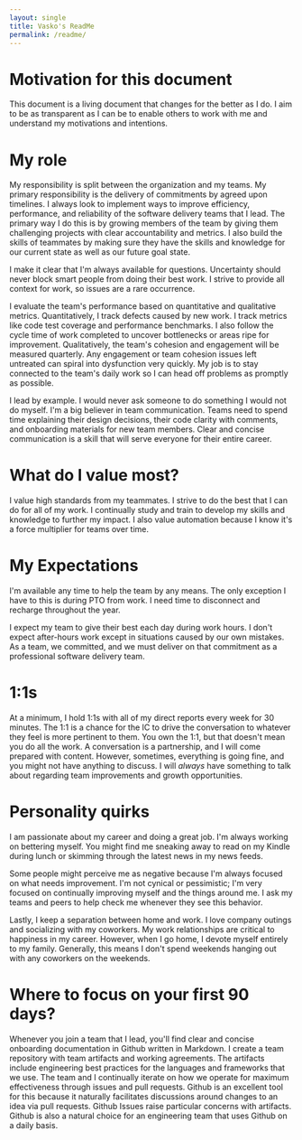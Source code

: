```yaml
---
layout: single
title: Vasko's ReadMe
permalink: /readme/
---
```


# Motivation for this document

This document is a living document that changes for the better as I do. I aim to be as transparent as I can be to enable others to work with me and understand my motivations and intentions.

# My role

My responsibility is split between the organization and my teams. My primary responsibility is the delivery of commitments by agreed upon timelines. I always look to implement ways to improve efficiency, performance, and reliability of the software delivery teams that I lead. The primary way I do this is by growing members of the team by giving them challenging projects with clear accountability and metrics. I also build the skills of teammates by making sure they have the skills and knowledge for our current state as well as our future goal state.

I make it clear that I'm always available for questions. Uncertainty should never block smart people from doing their best work. I strive to provide all context for work, so issues are a rare occurrence.

I evaluate the team's performance based on quantitative and qualitative metrics. Quantitatively, I track defects caused by new work. I track metrics like code test coverage and performance benchmarks. I also follow the cycle time of work completed to uncover bottlenecks or areas ripe for improvement. Qualitatively, the team's cohesion and engagement will be measured quarterly. Any engagement or team cohesion issues left untreated can spiral into dysfunction very quickly. My job is to stay connected to the team's daily work so I can head off problems as promptly as possible.

I lead by example. I would never ask someone to do something I would not do myself. I'm a big believer in team communication. Teams need to spend time explaining their design decisions, their code clarity with comments, and onboarding materials for new team members. Clear and concise communication is a skill that will serve everyone for their entire career.

# What do I value most?

I value high standards from my teammates. I strive to do the best that I can do for all of my work. I continually study and train to develop my skills and knowledge to further my impact. I also value automation because I know it's a force multiplier for teams over time.

# My Expectations

I'm available any time to help the team by any means. The only exception I have to this is during PTO from work. I need time to disconnect and recharge throughout the year.

I expect my team to give their best each day during work hours. I don't expect after-hours work except in situations caused by our own mistakes. As a team, we committed, and we must deliver on that commitment as a professional software delivery team.

# 1:1s

At a minimum, I hold 1:1s with all of my direct reports every week for 30 minutes. The 1:1 is a chance for the IC to drive the conversation to whatever they feel is more pertinent to them. You own the 1:1, but that doesn't mean you do all the work. A conversation is a partnership, and I will come prepared with content. However, sometimes, everything is going fine, and you might not have anything to discuss. I will *always* have something to talk about regarding team improvements and growth opportunities.

# Personality quirks

I am passionate about my career and doing a great job. I'm always working on bettering myself. You might find me sneaking away to read on my Kindle during lunch or skimming through the latest news in my news feeds.

Some people might perceive me as negative because I'm always focused on what needs improvement. I'm not cynical or pessimistic; I'm very focused on continually improving myself and the things around me. I ask my teams and peers to help check me whenever they see this behavior.

Lastly, I keep a separation between home and work. I love company outings and socializing with my coworkers. My work relationships are critical to happiness in my career. However, when I go home, I devote myself entirely to my family. Generally, this means I don't spend weekends hanging out with any coworkers on the weekends.

# Where to focus on your first 90 days?

Whenever you join a team that I lead, you'll find clear and concise onboarding documentation in Github written in Markdown. I create a team repository with team artifacts and working agreements. The artifacts include engineering best practices for the languages and frameworks that we use. The team and I continually iterate on how we operate for maximum effectiveness through issues and pull requests. Github is an excellent tool for this because it naturally facilitates discussions around changes to an idea via pull requests. Github Issues raise particular concerns with artifacts. Github is also a natural choice for an engineering team that uses Github on a daily basis.
